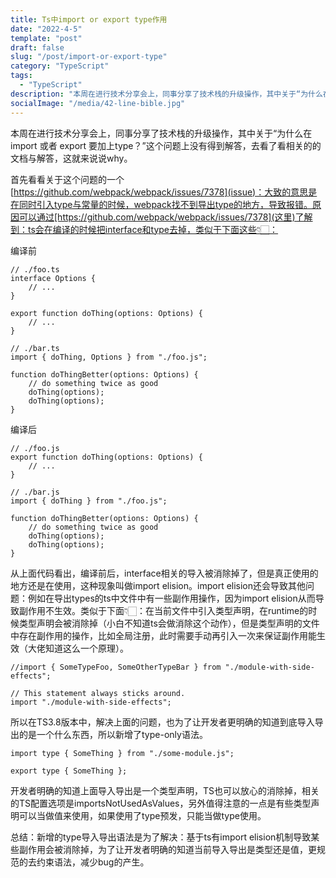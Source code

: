 ```yaml
---
title: Ts中import or export type作用
date: "2022-4-5"
template: "post"
draft: false
slug: "/post/import-or-export-type"
category: "TypeScript"
tags:
  - "TypeScript"
description: "本周在进行技术分享会上，同事分享了技术栈的升级操作，其中关于“为什么在import 或者 export 要加上type？”这个问题上没有得到解答，本着好奇之心，去看了看相关的的文档与解答，这就来说说why"
socialImage: "/media/42-line-bible.jpg"
---
```


本周在进行技术分享会上，同事分享了技术栈的升级操作，其中关于“为什么在import 或者 export 要加上type？”这个问题上没有得到解答，去看了看相关的的文档与解答，这就来说说why。 

首先看看关于这个问题的一个[https://github.com/webpack/webpack/issues/7378](issue)：大致的意思是在同时引入type与常量的时候，webpack找不到导出type的地方，导致报错。原因可以通过[https://github.com/webpack/webpack/issues/7378](这里)了解到：ts会在编译的时候把interface和type去掉，类似于下面这些👇🏻：

编译前
```
// ./foo.ts
interface Options {
    // ...
}

export function doThing(options: Options) {
    // ...
}

// ./bar.ts
import { doThing, Options } from "./foo.js";

function doThingBetter(options: Options) {
    // do something twice as good
    doThing(options);
    doThing(options);
}
```
编译后
```
// ./foo.js
export function doThing(options: Options) {
    // ...
}

// ./bar.js
import { doThing } from "./foo.js";

function doThingBetter(options: Options) {
    // do something twice as good
    doThing(options);
    doThing(options);
}

```
从上面代码看出，编译前后，interface相关的导入被消除掉了，但是真正使用的地方还是在使用，这种现象叫做import elision。import elision还会导致其他问题：例如在导出types的ts中文件中有一些副作用操作，因为import elision从而导致副作用不生效。类似于下面👇🏻：在当前文件中引入类型声明，在runtime的时候类型声明会被消除掉（小白不知道ts会做消除这个动作），但是类型声明的文件中存在副作用的操作，比如全局注册，此时需要手动再引入一次来保证副作用能生效（大佬知道这么一个原理）。
```
//import { SomeTypeFoo, SomeOtherTypeBar } from "./module-with-side-effects";

// This statement always sticks around.
import "./module-with-side-effects";
```

所以在TS3.8版本中，解决上面的问题，也为了让开发者更明确的知道到底导入导出的是一个什么东西，所以新增了type-only语法。  

```
import type { SomeThing } from "./some-module.js";

export type { SomeThing };
```
开发者明确的知道上面导入导出是一个类型声明，TS也可以放心的消除掉，相关的TS配置选项是importsNotUsedAsValues，另外值得注意的一点是有些类型声明可以当做值来使用，如果使用了type预发，只能当做type使用。

总结：新增的type导入导出语法是为了解决：基于ts有import elision机制导致某些副作用会被消除掉，为了让开发者明确的知道当前导入导出是类型还是值，更规范的去约束语法，减少bug的产生。
